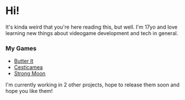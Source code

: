 # Hi!

It's kinda weird that you're here reading this, but well.
I'm 17yo and love learning new things about videogame development and tech in general.

### My Games

* [Butter It](https://idgg.itch.io/butter-it)
* [Cesticamea](https://idgg73.github.io/Cesticamea/en/)
* [Strong Moon](https://www.chihuasgames.com/strong-moon)

I'm currently working in 2 other projects, hope to release them soon and hope you like them!

